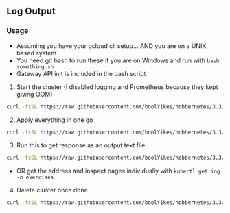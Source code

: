 ## Log Output
### Usage
- Assuming you have your gcloud cli setup... AND you are on a UNIX based system
- You need git bash to run these if you are on Windows and run with `bash something.sh`
- Gateway API init is included in the bash script

1. Start the cluster (I disabled logging and Prometheus because they kept giving OOM)
```bash
curl -fsSL https://raw.githubusercontent.com/boolYikes/hobbernetes/3.3/gcloud_scripts/cluster_init.sh | bash
```

2. Apply everything in one go
```bash
curl -fsSL https://raw.githubusercontent.com/boolYikes/hobbernetes/3.3/log_output/apply_all.sh | bash
```

3. Run this to get response as an output text file
```bash
curl -fsSL https://raw.githubusercontent.com/boolYikes/hobbernetes/3.3/gcloud_scripts/make_requests_exercise.sh | bash > output
```
- OR get the address and inspect pages individually with `kubectl get ing -n exercises`

4. Delete cluster once done
```bash
curl -fsSL https://raw.githubusercontent.com/boolYikes/hobbernetes/3.3/gcloud_scripts/delete_cluster.sh | bash
```